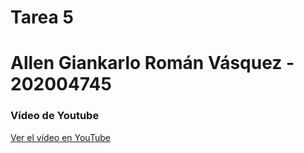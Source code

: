 # **Tarea 5**

# **Allen Giankarlo Román Vásquez - 202004745**

### **Vídeo de Youtube**

[Ver el vídeo en YouTube](https://youtu.be/457NwDrUyno)


